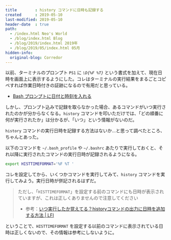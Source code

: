 ```yaml
---
title        : history コマンドに日時も記録する
created      : 2019-05-10
last-modified: 2019-05-10
header-date  : true
path:
  - /index.html Neo's World
  - /blog/index.html Blog
  - /blog/2019/index.html 2019年
  - /blog/2019/05/index.html 05月
hidden-info:
  original-blog: Corredor
---
```


以前、ターミナルのプロンプト `PS1` に _`\D{%F %T}`_ という書式を加えて、現在日時を画面上に表示するようにした。コレはターミナルの実行結果をまるごとコピペすれば作業日時付きの証跡になるので有用だと思っている。

- [Bash プロンプトに日付と時刻を入れる](/blog/2019/04/17-01.html)

しかし、プロンプト込みで記録を取らなかった場合、あるコマンドがいつ実行されたのかが分からなくなる。`history` コマンドを叩いただけでは、「どの順番に何が実行されたか」は分かるが、「いつ」という情報がないのだ。

`history` コマンドの実行日時を記録する方法はないか…と思って調べたところ、ちゃんとあった。

以下のコマンドを `~/.bash_profile` や `~/.bashrc` あたりで実行しておくと、それ以降に実行されたコマンドの実行日時が記録されるようになる。

```bash
export HISTTIMEFORMAT='%F %T '
```

コレを設定してから、いくつかコマンドを実行してみて、`history` コマンドを実行してみよう。実行日時が併記されるはずだ。

> ただし、「`HISTTIMEFORMAT`」を設定する前のコマンドにも日時が表示されていますが、これは正しくありませんので注意してください
> 
> - 参考：[いつ実行したか覚えてる？historyコマンドの出力に日時を追加する方法 | LFI](https://linuxfan.info/add-datetime-to-history)

ということで、`HISTTIMEFORMAT` を設定する以前のコマンドに表示されている日時は正しくないので、その情報は参考にしないように。
